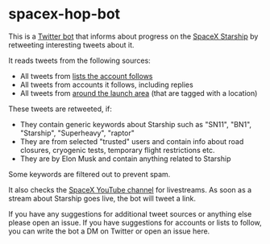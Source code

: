# spacex-hop-bot
This is a [Twitter bot](https://twitter.com/wenhopbot) that informs about progress on the [SpaceX Starship](https://www.spacex.com/vehicles/starship/) by retweeting interesting tweets about it.

It reads tweets from the following sources:
* All tweets from [lists the account follows](https://twitter.com/wenhopbot/lists)
* All tweets from accounts it follows, including replies
* All tweets from [around the launch area](https://mapper.acme.com/?ll=26.00002,-97.07932&z=10&t=M&marker0=25.98750%2C-97.18639%2CSpaceX%20South%20Texas%20launch%20site&marker1=26.39190%2C-96.71811%2C26.3919%20-96.7181&marker2=25.52629%2C-97.43501%2C25.5263%20-97.4350) (that are tagged with a location)

These tweets are retweeted, if:
* They contain generic keywords about Starship such as "SN11", "BN1", "Starship", "Superheavy", "raptor"
* They are from selected "trusted" users and contain info about road closures, cryogenic tests, temporary flight restrictions etc.
* They are by Elon Musk and contain anything related to Starship

Some keywords are filtered out to prevent spam.

It also checks the [SpaceX YouTube channel](https://www.youtube.com/spacex/) for livestreams. As soon as a stream about Starship goes live, the bot will tweet a link.

If you have any suggestions for additional tweet sources or anything else please open an issue. 
If you have suggestions for accounts or lists to follow, you can write the bot a DM on Twitter or open an issue here.
